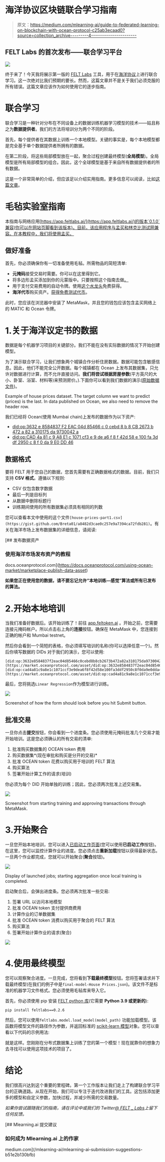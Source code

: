# 海洋协议区块链联合学习指南

> 原文：<https://medium.com/mlearning-ai/guide-to-federated-learning-on-blockchain-with-ocean-protocol-c25ab3ecaad0?source=collection_archive---------4----------------------->

## FELT Labs 的首次发布——联合学习平台

![](img/9f7f32f25659f7fdfb41a4c9d13145f2.png)

终于来了！今天我将展示第一版的 [FELT Labs](https://feltlabs.ai/) 工具，用于在[海洋协议](https://oceanprotocol.com/)上进行联合学习。这一次绝对比我们预期的要长。然而，这篇文章并不是关于我们必须克服的所有错误。这篇文章应该作为如何使用它的逐步指南。

# 联合学习

联合学习是一种针对分布在不同设备上的数据训练机器学习模型的技术——姑且称之为**数据提供者**。我们的方法将培训分为两个不同的阶段。

首先，每个提供者在其数据上训练一个本地模型。关键的事实是，每个本地模型都是完全基于单个数据提供者所拥有的数据。

在第二阶段，将这些局部模型放在一起，聚合过程创建最终模型(**全局模型**)。全局模型是所有局部模型的组合。因此，这个全球模型是基于来自所有数据提供者的所有数据。

这是一个非常简单的介绍，但应该足以介绍实用指南。更多信息可以阅读，比如[这篇文章](https://ai.googleblog.com/2017/04/federated-learning-collaborative.html)。

# 毛毡实验室指南

本指南与网络应用[https://app.feltlabs.ai/](https://app.feltlabs.ai/)的版本`0.1.0`兼容(你可以在网站页脚看到该版本)。目前，该应用程序与孟买和林克比测试网兼容。在本教程中，我们将使用孟买。

## 做好准备

首先，你必须确保你有一切准备使用毛毡。所需物品的简短清单:

*   **元掩码**接受交易时需要。你可以在这里得到它。
*   将多边形孟买添加到你的元蒙版中。只要按照这个指南去做[。](https://docs.polygon.technology/docs/develop/metamask/config-polygon-on-metamask/)
*   用于支付交易费用的自动令牌。使用[这个水龙头](https://faucet.polygon.technology/)免费获得。
*   **海洋代币**购买资产。[获得免费测试代币](https://faucet.mumbai.oceanprotocol.com/)。

此时，您应该在浏览器中安装了 MetaMask，并且您的钱包应该包含孟买网络上的 MATIC 和 Ocean 令牌。

# 1.关于海洋议定书的数据

数据是每个机器学习项目的关键部分。我们不能在没有实际数据的情况下开始创建模型。

为了演示联合学习，让我们想象两个城镇合作分析住房数据。数据可能包含敏感信息。因此，他们不能完全公开数据。每个城镇都在 Ocean 上发布其数据集，只允许对数据进行计算，而不允许直接访问。**我们将尝试根据房屋参数**(平方英尺的大小、卧室、浴室、材料等)来预测房价。).下面你可以看到我们数据的演示([原始数据文件](https://github.com/ywchiu/riii/blob/cba34bb9342cb0d283b531f5dc502fc15688078a/data/house-prices.csv))。

Example of house prices dataset. The target column we want to predict (prices) is the last. In data published on Ocean, we also need to remove the header row.

我们已经将 Ocean(使用 Mumbai chain)上发布的数据作为以下资产:

*   [did:op:3632 e 8584837 F2 EAC 04d 85466 c 0 cebd 8 b 8 CB 2673 b 472 a 82 a 310175 da 9730042 a](https://market.oceanprotocol.com/asset/did:op:3632e8584837f2eac04d85466c0cebd8b8cb2673b472a82a310175da9730042a)
*   [did:op:CAD 4a 81 c 9 A8 E1 c 1071 cf3 e 9 de a6 f 8 f 42d 58 e 100 fa 3d df 2950 c 8 f 0 da 9 E0 DD 46](https://market.oceanprotocol.com/asset/did:op:cad4a81c9a8e1c1071ccf3e9dea6f8f42d58e100fa3ddf2950c8f0da9e0dda46)

## 数据格式

要将 FELT 用于您自己的数据，您首先需要有正确数据格式的数据。目前，我们只支持 **CSV 格式**。遵循以下规则:

*   CSV 仅包含数字数据
*   最后一列是目标列
*   从数据中删除标题行
*   训练期间使用的所有数据集必须具有相同的列数

您可以查看本文中使用的这个文件`[house-prices-part1.csv](https://gist.github.com/Breta01/a8482d3cae0c257e9a7394ca72fdb281)`。有关在海洋市场上发布数据集的详细信息，请阅读:

[](https://docs.oceanprotocol.com/using-ocean-market/marketplace-publish-data-asset) [## 发布数据资产

### 使用海洋市场发布资产的教程

docs.oceanprotocol.com](https://docs.oceanprotocol.com/using-ocean-market/marketplace-publish-data-asset) 

**如果您正在使用您的数据，请不要忘记允许“本地训练—感觉”算法或所有已发布的算法。**

# 2.开始本地培训

当我们准备好数据后。该开始训练了！前往 [app.feltoken.ai](https://app.feltoken.ai/) 。开始之前，您需要连接元掩码帐户。所以点击右上角的**连接**按钮。确保在 MetaMask 中，您连接到正确的帐户和 Mumbai testnet。

然后你会看到一个简短的表格，你必须填写培训的名称(你可以选择任意一个)。然后你填写数据的 DIDs 对于我们的演示，您可以使用:

```
[did:op:3632e8584837f2eac04d85466c0cebd8b8cb2673b472a82a310175da9730042a](https://market.oceanprotocol.com/asset/did:op:3632e8584837f2eac04d85466c0cebd8b8cb2673b472a82a310175da9730042a)[did:op:cad4a81c9a8e1c1071ccf3e9dea6f8f42d58e100fa3ddf2950c8f0da9e0dda46](https://market.oceanprotocol.com/asset/did:op:cad4a81c9a8e1c1071ccf3e9dea6f8f42d58e100fa3ddf2950c8f0da9e0dda46)
```

最后，您将挑选`Linear Regression`作为模型进行训练。

![](img/6cc3d91f71f3bde9317610e2929f3381.png)

Screenshot of how the form should look before you hit Submit button.

## 批准交易

一旦你点击**提交**按钮，你会看到一个进度条。您必须使用元掩码批准几个交易才能开始培训。这是您必须确认的所有交易的清单:

1.  批准购买数据集的 OCEAN token 费用
2.  购买数据集*(现在审批和购买是分开的交易)*
3.  批准 OCEAN token 花费以购买用于培训的 FELT 算法
4.  购买算法
5.  签署开始计算工作的请求(培训)

你必须为每个 DID 开始单独的训练；因此，您必须两次批准上述交易集。

![](img/c716de727c78501dd70a6e191590c8fc.png)

Screenshot from starting training and approving transactions through MetaMask.

# 3.开始聚合

一旦您开始本地培训，您可以进入[已启动工作页面](https://app.feltlabs.ai/jobs)(您可以使用**已启动工作**按钮)。在这里，您可以监控计算作业的进度。您必须点击**重新加载**按钮以获得最新状态。一旦两个作业都完成，您就可以开始聚合(**聚合**按钮)。

![](img/b416d864baa02e2a524e9aec2d3a971e.png)

Display of launched jobs; starting aggregation once local training is completed.

启动聚合后，会弹出进度条。您必须再次批准一些交易:

1.  签署 URL 以访问本地模型
2.  批准 OCEAN token 支付提供商费用
3.  计算作业的订单数据集
4.  批准 OCEAN token 消费以购买用于聚合的 FELT 算法
5.  购买算法
6.  签署开始计算作业的请求(聚合)

![](img/11d80892f279e1d18cb8f50634ee9749.png)

# 4.使用最终模型

您可以观察聚合进度。一旦完成，您将看到**下载最终模型**按钮。您将签署请求并下载最终模型(在我们的例子中是`final-model-House Prices.json`)。该文件不是标准的机器学习文件格式。您必须使用毛毡库来导入它。

首先，你必须使用 pip 安装 [FELT python 库](https://github.com/FELT-Labs/feltlabs.py)(它需要 **Python 3.9 或更新的**):

```
pip install feltlabs==0.2.6
```

然后，您可以使用`feltlabs.model.load_model(model_path)` 功能加载模型。该函数将模型文件的路径作为参数，并返回标准的 [scikit-learn 模型](https://scikit-learn.org/stable/modules/generated/sklearn.linear_model.LinearRegression.html)对象。您可以查看以下代码的示例用法:

就是这样。您刚刚在分布式数据集上训练了您的第一个模型！现在就靠你的想象力去寻找可以使用这项技术的项目了。

# 结论

我们很高兴达到这个重要的里程碑。第一个工作版本让我们走上了构建联合学习平台的正确道路。从现在开始，我们可以专注于迭代改进我们的工具。这包括添加更多的模型和自定义参数，加快过程，并减少所需的交易数量。

*如果你尝试跟随我们的指南，请在评论中或我们的 Twitter*[*@ FELT _ Labs*](https://twitter.com/FELT_labs)*上留下任何反馈。*

[](/mlearning-ai/mlearning-ai-submission-suggestions-b51e2b130bfb) [## Mlearning.ai 提交建议

### 如何成为 Mlearning.ai 上的作家

medium.com](/mlearning-ai/mlearning-ai-submission-suggestions-b51e2b130bfb)